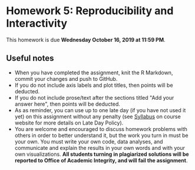 # Homework 5: Reproducibility and Interactivity

This homework is due **Wednesday October 16, 2019 at 11:59 PM**. 

## Useful notes 

* When you have completed the assignment, knit the R Markdown, commit your changes and push to GitHub.
* If you do not include axis labels and plot titles, then points will be deducted.
* If you do not include prose/text after the sections titled "Add your answer here", then points will be deducted. 
* As as reminder, you can use up to one late day (if you have not used it yet) on this assignment without any penalty (see [Syllabus](https://jhu-advdatasci.github.io/2019/syllabus.html) on course website for more details on Late Day Policy).
* You are welcome and encouraged to discuss homework problems with others in order to better understand it, but the work you turn in must be your own. You must write your own code, data analyses, and communicate and explain the results in your own words and with your own visualizations. **All students turning in plagiarized solutions will be reported to Office of Academic Integrity, and will fail the assignment**.